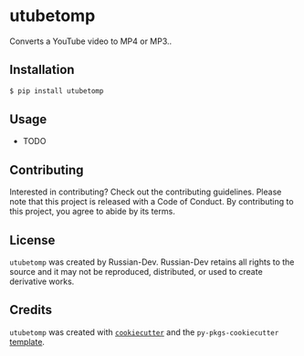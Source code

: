 # utubetomp

Converts a YouTube video to MP4 or MP3..

## Installation

```bash
$ pip install utubetomp
```

## Usage

- TODO

## Contributing

Interested in contributing? Check out the contributing guidelines. Please note that this project is released with a Code of Conduct. By contributing to this project, you agree to abide by its terms.

## License

`utubetomp` was created by Russian-Dev. Russian-Dev retains all rights to the source and it may not be reproduced, distributed, or used to create derivative works.

## Credits

`utubetomp` was created with [`cookiecutter`](https://cookiecutter.readthedocs.io/en/latest/) and the `py-pkgs-cookiecutter` [template](https://github.com/py-pkgs/py-pkgs-cookiecutter).
